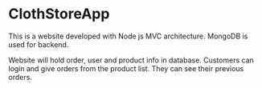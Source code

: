 # ClothStoreApp
This is a website developed with Node js MVC architecture. MongoDB is used for backend. 

Website will hold order, user and product info in database. Customers can login and give orders from the product list. They can see their previous orders. 